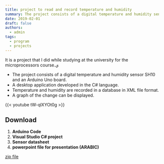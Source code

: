 ```yaml
---
title: project to read and record temperature and humidity
summary: The project consists of a digital temperature and humidity sensor SH10 and an Arduino Uno board.
date: 2019-02-01
draft: false
authors:
  - admin
tags:
  - program
  - projects
---
```

 
 It is a project that I did while studying at the university for the microprocessors course.ي

- The project consists of a digital temperature and humidity sensor SH10 and an Arduino Uno board.
- A desktop application developed in the C# language.
- Temperature and humidity are recorded in a database in XML file format.
- A graph of the change can be displayed.

{{< youtube tW-qlXYOt0g >}}

## Download

1. **Arduino Code**
2. **Visual Studio C# project**
3. **Sensor datasheet**
4. **powerpoint file for presentation (ARABIC)**

[zip file](\tah\TAH.zip)
